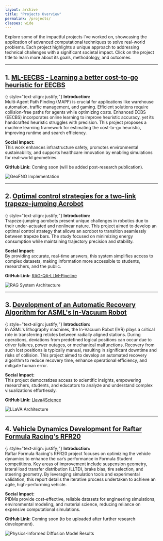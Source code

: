 ```yaml
---
layout: archive
title: "Projects Overview"
permalink: /projects/
classes: wide
---
```


Explore some of the impactful projects I’ve worked on, showcasing the application of advanced computational techniques to solve real-world problems. Each project highlights a unique approach to addressing technical challenges with a significant societal impact. Click on the project title to learn more about its goals, methodology, and outcomes.

---

## 1. [ML-EECBS - Learning a better cost-to-go heuristic for EECBS](/projects/project-1/)

{: style="text-align: justify;"}
**Introduction:**  
Multi-Agent Path Finding (MAPF) is crucial for applications like warehouse automation, traffic management, and gaming. Efficient solutions require collision-free paths for agents while optimizing costs. Enhanced ECBS (EECBS) incorporates online learning to improve heuristic accuracy, yet its handcrafted heuristic struggles with precision. This project proposes a machine learning framework for estimating the cost-to-go heuristic, improving runtime and search efficiency.

**Social Impact:**  
This work enhances infrastructure safety, promotes environmental sustainability, and supports healthcare innovation by enabling simulations for real-world geometries.

**GitHub Link:** Coming soon (will be added post-research publication).

![GeoFNO Implementation](/images/mapf-demo.gif)

---

## 2. [Optimal control strategies for a two-link trapeze-jumping Acrobot](/projects/project-2/)

{: style="text-align: justify;"}
**Introduction:**  
Trapeze-jumping acrobots present unique challenges in robotics due to their under-actuated and nonlinear nature. This project aimed to develop an optimal control strategy that allows an acrobot to transition seamlessly between trapeze bars. The study focused on minimizing energy consumption while maintaining trajectory precision and stability.

**Social Impact:**  
By providing accurate, real-time answers, this system simplifies access to complex datasets, making information more accessible to students, researchers, and the public.

**GitHub Link:** [RAG-QA-LLM-Pipeline](https://github.com/Naman-Choudhary-AI-ML/RAG-QA-LLM-Pipeline)

![RAG System Architecture](/images/rag-runtime.png)

---

## 3. [Development of an Automatic Recovery Algorithm for ASML's In-Vacuum Robot](/projects/project-3/)

{: style="text-align: justify;"}
**Introduction:**  
In ASML's lithography machines, the In-Vacuum Robot (IVR) plays a critical role in transferring reticles between radially aligned stations. During operations, deviations from predefined logical positions can occur due to driver failures, power outages, or mechanical malfunctions. Recovery from such lost positions is typically manual, resulting in significant downtime and risks of collision. This project aimed to develop an automated recovery algorithm to reduce recovery time, enhance operational efficiency, and mitigate human error.

**Social Impact:**  
This project democratizes access to scientific insights, empowering researchers, students, and educators to analyze and understand complex visualizations effortlessly.

**GitHub Link:** [Llava4Science](https://github.com/Naman-Choudhary-AI-ML/Llava4Science)

![LLaVA Architecture](/images/llava_pipeline.png)

---

## 4. [Vehicle Dynamics Development for Raftar Formula Racing's RFR20](/projects/project-4/)

{: style="text-align: justify;"}
**Introduction:**  
Raftar Formula Racing's RFR20 project focuses on optimizing the vehicle dynamics to enhance the car’s performance in Formula Student competitions. Key areas of improvement include suspension geometry, lateral load transfer distribution (LLTD), brake bias, tire selection, and steering geometry. By leveraging simulation tools and experimental validation, this report details the iterative process undertaken to achieve an agile, high-performing vehicle.

**Social Impact:**  
PIDMs provide cost-effective, reliable datasets for engineering simulations, environmental modeling, and material science, reducing reliance on expensive computational simulations.

**GitHub Link:** Coming soon (to be uploaded after further research development).

![Physics-Informed Diffusion Model Results](/images/darcy_flow_residual.png)
